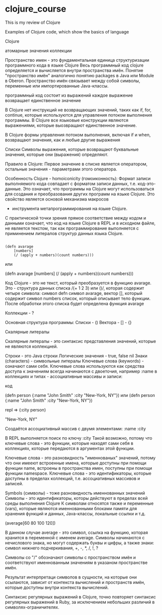 # clojure_course

This is my review of Clojure

Examples of Clojure code, which show the basics of language

Clojure

атомарные значения
коллекции

Пространство имен - это фундаментальная единица структуризации программного кода в языке Clojure
Весь программный код clojure определяется и вычисляется внутри пространства имён.
Понятие "пространство имён" аналогично понятию packages в Java или Module в Oberon.
Пространство имён связывает между собой символы, переменные или импортированные Java-классы.
 

программный код состоит из выражений
каждое выражение возвращает единственное значение

В Clojure нет инструкций не возвращающих значений,
таких как if, for, continue, которые используются
для управления потоком выполнения программы.
В Clojure все языковые конструкции являются выражениями,
которые выозвращают единственное значение.

В Clojure формы управления потоком выполнения, включая if и when,
возвращают значения, как и любые другие выражения


Списки
Символы
выражения, которые возвращают буквальные значения,
которые они (выражения) определяют.

Правило в Clojure:
Первое значение в списке является оператором,
остальные значения - параметрами этого оператора.

Особенность Clojure - homoiconicity (гомоиконность):
Формат записи выполняемого кода совпадает с форматом записи данных,
т.е. код-это-данные.
Это означает, что программы на Clojure могут использоваться
для создания и преобразования других программ на языке Clojure.
Это свойство является основой механизма макросов
- инструмента метапрограммирования на языке Clojure.

С практической точки зрения прямое соответствие между кодом и данными означает,
что код на языке Clojure в REPL и в исходном файле, не является текстом,
так как программирование выполняется с приминением литералов структур данных языка Clojure.


<code>
(defn avarage
    [numbers]
    (/ (apply + numbers)(count numbers)))
</code>

или

(defn avarage [numbers] (/ (apply + numbers)(count numbers)))

Код Clojure - это не текст, который преобразуется в функцию avarage.
Это - структура данных списка /(+ 1 2 3) или ([]())/, которая содержит четыре символа:
символ defn
символ avarage,
вектор [], который содержит символ numbers
список, который описывает тело функции.
После обработки этого списка будет определена функция avarage

Коллекции - ?

Основная структура программы:
Списки  - ()
Вектора - []
        - {}


Скалярные литералы

Скалярные литералы - это синтаксис представления значений,
которые не являются коллекцией.

Строки - это Java строки
Логические значения - true, false
nil
Знаки (characters) - символьные литералы
Ключевые слова (keywords) - означают сами себя.
Ключевые слова используются как средства доступа к значениям
всегда начинаются с двоеточия, например :name
в коллекциях и типах - ассоциативные массивы и записи:

код

(defn person {:name "John Smith" :city "New-York, NY"})
или
(defn person {:name "John Smith"
              :city "New-York, NY"})

repl => (:city person)

"New-York, NY"

Создаётся ассоциативный массив с двумя элементами:
:name
:city

В REPL выполняется поиск по ключу :city
Такой возможно, потому что ключевые слова - это функции,
которые находят сами себя в коллекциях,
которые передаются в аргументах этой функции.

Ключевые слова - это разновидность "именнованых" значений,
потому что они имееют встроенные имена,
которые доступны при помощи функции name, встроены в пространства имен,
поступны при помощи функции namespace.
Ключевые слова - это идентификаторы, которые доступны в пределах коллекций,
т.е. ассоциативных массивов и записей.

Symbols (символы) - тоже разновидность именнованных значений
Символы - это идентификаторы, которы действуют в пределах всей среды выполнения Clojure
К символам относятся также и переменные (vars), которые являются именнованными блоками памяти
для хранения функций и данных, Java-классы, локальные ссылки и т.д.

(average[60 80 100 120])

В данном случае average - это символ, ссылка на функцию, которая хранится в переменной с именем average.
Символы начинаются с нечислового знака, но могут содержать буквы и цифры, а также знаки:
символ нижнего подчеркивания, +, -, *, /, !, ?

Символы со "/" обозначают символы с пространством имён
и соответствуют именнованным значениям в указаном пространстве имён.

Результат интерпретаци символов в сущности, на которые они ссылаются,
зависит от контекста вычислений и пространств имён, которые доступны внутри контекста вычислений.

Синтаксис регулярных выражений в Clojure, точно повторяет синтаксис регулярных выражений в Ruby,
за исключением небольших различий в символях-ограничителях.




























































































































































































































